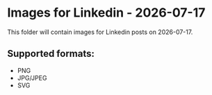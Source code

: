 # Images for Linkedin - 2026-07-17

This folder will contain images for Linkedin posts on 2026-07-17.

## Supported formats:
- PNG
- JPG/JPEG
- SVG
